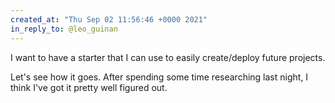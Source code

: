 ```yaml
---
created_at: "Thu Sep 02 11:56:46 +0000 2021"
in_reply_to: @leo_guinan
---
```


I want to have a starter that I can use to easily create/deploy future projects.

Let's see how it goes.  After spending some time researching last night, I think I've got it pretty well figured out.